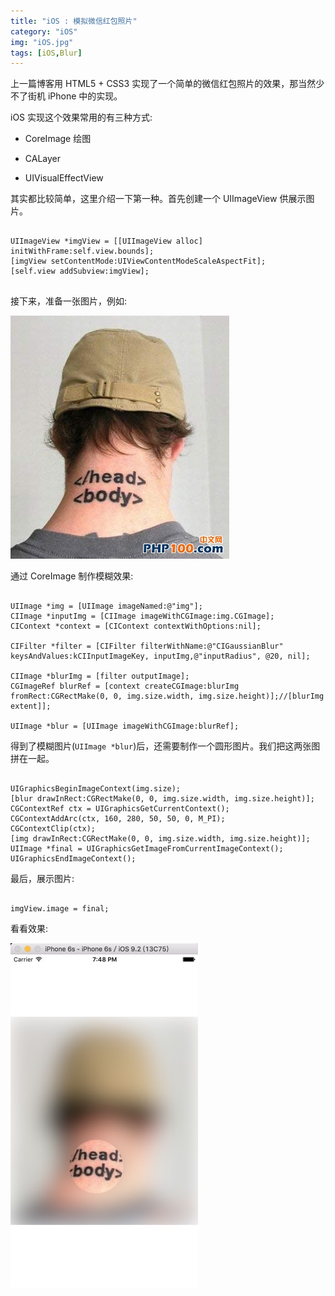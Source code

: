 ```yaml
---
title: "iOS : 模拟微信红包照片"
category: "iOS"
img: "iOS.jpg"
tags: [iOS,Blur]
---
```

上一篇博客用 HTML5 + CSS3 实现了一个简单的微信红包照片的效果，那当然少不了街机 iPhone 中的实现。

iOS 实现这个效果常用的有三种方式:

* CoreImage 绘图

* CALayer

* UIVisualEffectView

其实都比较简单，这里介绍一下第一种。首先创建一个 UIImageView 供展示图片。

```objc

UIImageView *imgView = [[UIImageView alloc] initWithFrame:self.view.bounds];
[imgView setContentMode:UIViewContentModeScaleAspectFit];
[self.view addSubview:imgView];
    
```


接下来，准备一张图片，例如:

![image](/assets/images/posts/content/2016-01-28-17-00-00-HTML5_Canvas_Blur.jpg)

通过 CoreImage 制作模糊效果:

```objc

UIImage *img = [UIImage imageNamed:@"img"];
CIImage *inputImg = [CIImage imageWithCGImage:img.CGImage];
CIContext *context = [CIContext contextWithOptions:nil];

CIFilter *filter = [CIFilter filterWithName:@"CIGaussianBlur" keysAndValues:kCIInputImageKey, inputImg,@"inputRadius", @20, nil];
    
CIImage *blurImg = [filter outputImage];
CGImageRef blurRef = [context createCGImage:blurImg fromRect:CGRectMake(0, 0, img.size.width, img.size.height)];//[blurImg extent]];
    
UIImage *blur = [UIImage imageWithCGImage:blurRef];

```

得到了模糊图片(`UIImage *blur`)后，还需要制作一个圆形图片。我们把这两张图拼在一起。

```objc

UIGraphicsBeginImageContext(img.size);
[blur drawInRect:CGRectMake(0, 0, img.size.width, img.size.height)];
CGContextRef ctx = UIGraphicsGetCurrentContext();
CGContextAddArc(ctx, 160, 280, 50, 50, 0, M_PI);
CGContextClip(ctx);
[img drawInRect:CGRectMake(0, 0, img.size.width, img.size.height)];
UIImage *final = UIGraphicsGetImageFromCurrentImageContext();
UIGraphicsEndImageContext();

```

最后，展示图片:

```objc

imgView.image = final;

```

看看效果:

![image2](/assets/images/posts/content/2016-01-28-17-00-00-HTML5_Canvas_Blur_ios.jpg)







